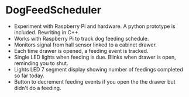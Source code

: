 # DogFeedScheduler

* Experiment with Raspberry Pi and hardware. A python prototype is included. Rewriting in C++.
* Works with Raspberry Pi to track dog feeding schedule.
* Monitors signal from hall sensor linked to a cabinet drawer.
* Each time drawer is opened, a feeding event is tracked.
* Single LED lights when feeding is due. Blinks when drawer is open, reminding you to shut.
* Lights LED 7 segment display showing number of feedings completed so far today.
* Button to decrement feeding events if you open the the drawer but didn't do a feeding.

